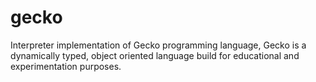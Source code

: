 # gecko

Interpreter implementation of Gecko programming language, Gecko is a dynamically typed, object oriented language build for educational and experimentation purposes.


